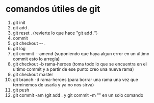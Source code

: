 # comandos útiles de git 

1. git init 
2. git add . 
3. git reset . (revierte lo que hace "git add .")
4. commit
5. git checkout -- . 
6. git log 
7. git commit --amend (suponiendo que haya algun error en un último commit esto lo arregla)
8. git checkout -b rama-heroes (toma todo lo que se encuentra en el ultimo commit y a partir de ese punto creo una nueva rama)
9. git checkout master
10. git branch -d rama-heroes (para borrar una rama una vez que terminemos de usarla y ya no nos sirva)
11. git push
12. git commit -am (git add . y git commit -m "" en un solo comando
